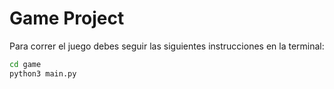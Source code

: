 # Game Project

Para correr el juego debes seguir las siguientes instrucciones en la terminal:

```sh
cd game
python3 main.py
```  